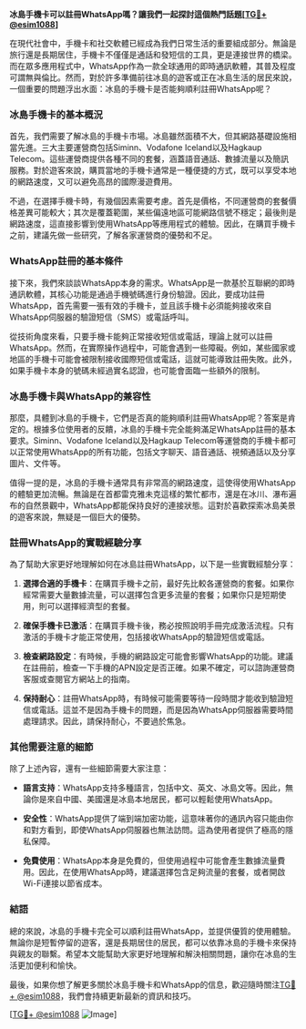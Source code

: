 **冰島手機卡可以註冊WhatsApp嗎？讓我們一起探討這個熱門話題[[TG💪+ @esim1088](https://t.me/s/esim1088)]**

在現代社會中，手機卡和社交軟體已經成為我們日常生活的重要組成部分。無論是旅行還是長期居住，手機卡不僅僅是通話和發短信的工具，更是連接世界的橋梁。而在眾多應用程式中，WhatsApp作為一款全球通用的即時通訊軟體，其普及程度可謂無與倫比。然而，對於許多準備前往冰島的遊客或正在冰島生活的居民來說，一個重要的問題浮出水面：冰島的手機卡是否能夠順利註冊WhatsApp呢？

### 冰島手機卡的基本概況

首先，我們需要了解冰島的手機卡市場。冰島雖然面積不大，但其網路基礎設施相當先進。三大主要運營商包括Siminn、Vodafone Iceland以及Hagkaup Telecom。這些運營商提供各種不同的套餐，涵蓋語音通話、數據流量以及簡訊服務。對於遊客來說，購買當地的手機卡通常是一種便捷的方式，既可以享受本地的網路速度，又可以避免高昂的國際漫遊費用。

不過，在選擇手機卡時，有幾個因素需要考慮。首先是價格，不同運營商的套餐價格差異可能較大；其次是覆蓋範圍，某些偏遠地區可能網路信號不穩定；最後則是網路速度，這直接影響到使用WhatsApp等應用程式的體驗。因此，在購買手機卡之前，建議先做一些研究，了解各家運營商的優勢和不足。

### WhatsApp註冊的基本條件

接下來，我們來談談WhatsApp本身的需求。WhatsApp是一款基於互聯網的即時通訊軟體，其核心功能是通過手機號碼進行身份驗證。因此，要成功註冊WhatsApp，首先需要一張有效的手機卡，並且該手機卡必須能夠接收來自WhatsApp伺服器的驗證短信（SMS）或電話呼叫。

從技術角度來看，只要手機卡能夠正常接收短信或電話，理論上就可以註冊WhatsApp。然而，在實際操作過程中，可能會遇到一些障礙。例如，某些國家或地區的手機卡可能會被限制接收國際短信或電話，這就可能導致註冊失敗。此外，如果手機卡本身的號碼未經過實名認證，也可能會面臨一些額外的限制。

### 冰島手機卡與WhatsApp的兼容性

那麼，具體到冰島的手機卡，它們是否真的能夠順利註冊WhatsApp呢？答案是肯定的。根據多位使用者的反饋，冰島的手機卡完全能夠滿足WhatsApp註冊的基本要求。Siminn、Vodafone Iceland以及Hagkaup Telecom等運營商的手機卡都可以正常使用WhatsApp的所有功能，包括文字聊天、語音通話、視頻通話以及分享圖片、文件等。

值得一提的是，冰島的手機卡通常具有非常高的網路速度，這使得使用WhatsApp的體驗更加流暢。無論是在首都雷克雅未克這樣的繁忙都市，還是在冰川、瀑布遍布的自然景觀中，WhatsApp都能保持良好的連接狀態。這對於喜歡探索冰島美景的遊客來說，無疑是一個巨大的優勢。

### 註冊WhatsApp的實戰經驗分享

為了幫助大家更好地理解如何在冰島註冊WhatsApp，以下是一些實戰經驗分享：

1. **選擇合適的手機卡**：在購買手機卡之前，最好先比較各運營商的套餐。如果你經常需要大量數據流量，可以選擇包含更多流量的套餐；如果你只是短期使用，則可以選擇經濟型的套餐。
   
2. **確保手機卡已激活**：在購買手機卡後，務必按照說明手冊完成激活流程。只有激活的手機卡才能正常使用，包括接收WhatsApp的驗證短信或電話。

3. **檢查網路設定**：有時候，手機的網路設定可能會影響WhatsApp的功能。建議在註冊前，檢查一下手機的APN設定是否正確。如果不確定，可以諮詢運營商客服或查閱官方網站上的指南。

4. **保持耐心**：註冊WhatsApp時，有時候可能需要等待一段時間才能收到驗證短信或電話。這並不是因為手機卡的問題，而是因為WhatsApp伺服器需要時間處理請求。因此，請保持耐心，不要過於焦急。

### 其他需要注意的細節

除了上述內容，還有一些細節需要大家注意：

- **語言支持**：WhatsApp支持多種語言，包括中文、英文、冰島文等。因此，無論你是來自中國、美國還是冰島本地居民，都可以輕鬆使用WhatsApp。

- **安全性**：WhatsApp提供了端到端加密功能，這意味著你的通訊內容只能由你和對方看到，即使WhatsApp伺服器也無法訪問。這為使用者提供了極高的隱私保障。

- **免費使用**：WhatsApp本身是免費的，但使用過程中可能會產生數據流量費用。因此，在使用WhatsApp時，建議選擇包含足夠流量的套餐，或者開啟Wi-Fi連接以節省成本。

### 結語

總的來說，冰島的手機卡完全可以順利註冊WhatsApp，並提供優質的使用體驗。無論你是短暫停留的遊客，還是長期居住的居民，都可以依靠冰島的手機卡來保持與親友的聯繫。希望本文能幫助大家更好地理解和解決相關問題，讓你在冰島的生活更加便利和愉快。

最後，如果你想了解更多關於冰島手機卡和WhatsApp的信息，歡迎隨時關注[TG💪+ @esim1088](https://t.me/s/esim1088)，我們會持續更新最新的資訊和技巧。

[[TG💪+ @esim1088](https://t.me/s/esim1088) ![Image](https://i.postimg.cc/4NQfJmqS/Snipaste-2025-05-13-00-14-12.png)]